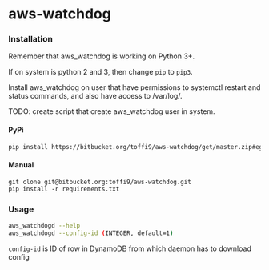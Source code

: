 # aws-watchdog

### Installation

Remember that aws_watchdog is working on Python 3+.

If on system is python 2 and 3, then change `pip` to `pip3`.


Install aws_watchdog on user that have permissions to systemctl restart and 
status commands, and also have access to /var/log/.

TODO: create script that create aws_watchdog user in system.

#### PyPi

```bash
pip install https://bitbucket.org/toffi9/aws-watchdog/get/master.zip#egg=aws_watchdog-0.0.1
```
#### Manual

```
git clone git@bitbucket.org:toffi9/aws-watchdog.git
pip install -r requirements.txt
```

### Usage

```bash
aws_watchdogd --help
aws_watchdogd --config-id (INTEGER, default=1)
```

`config-id` is ID of row in DynamoDB from which daemon has to download config
